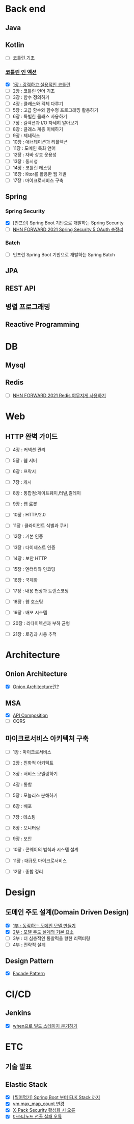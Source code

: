 # Back end
## Java
## Kotlin
- [ ] [코틀린 기초](https://github.com/ParkIlHoon/logical-code/tree/master/kotlin-basic-study)
### [코틀린 인 액션](https://github.com/ParkIlHoon/logical-code/tree/master/kotlin-in-action)
- [X] [1장 : 강력하고 실용적인 코틀린](https://logical-code.tistory.com/220)
- [ ] 2장 : 코틀린 언어 기초
- [ ] 3장 : 함수 정의하기
- [ ] 4장 : 클래스와 객체 다루기
- [ ] 5장 : 고급 함수와 함수형 프로그래밍 활용하기
- [ ] 6장 : 특별한 클래스 사용하기
- [ ] 7징 : 컬렉션과 I/O 자세히 알아보기
- [ ] 8장 : 클래스 계층 이해하기
- [ ] 9장 : 제네릭스
- [ ] 10장 : 애너테이션과 리플렉션
- [ ] 11장 : 도메인 특화 언어
- [ ] 12장 : 자바 상호 운용성
- [ ] 13장 : 동시성
- [ ] 14장 : 코틀린 테스팅
- [ ] 16장 : Ktor를 활용한 웹 개발
- [ ] 17장 : 마이크로서비스 구축
## Spring
### Spring Security
- [X] [인프런] Spring Boot 기반으로 개발하는 Spring Security
- [ ] [NHN FORWARD 2021 Spring Security 5 OAuth 총정리](https://forward.nhn.com/2021/sessions/4)
### Batch
- [ ] 인프런 Spring Boot 기반으로 개발하는 Spring Batch
## JPA
## REST API
## 병렬 프로그래밍
## Reactive Programming


# DB
## Mysql
## Redis
- [ ] [NHN FORWARD 2021 Redis 야무지게 사용하기](https://forward.nhn.com/2021/sessions/16)


# Web
## HTTP 완벽 가이드
- [ ] 4장 : 커넥션 관리
- [ ] 5장 : 웹 서버
- [ ] 6장 : 프락시
- [ ] 7장 : 캐시
- [ ] 8장 : 통합점:게이트웨이,터널,릴레이
- [ ] 9장 : 웹 로봇
- [ ] 10장 : HTTP/2.0
- [ ] 11장 : 클라이언트 식별과 쿠키
- [ ] 12장 : 기본 인증
- [ ] 13장 : 다이제스트 인증
- [ ] 14장 : 보안 HTTP
- [ ] 15장 : 엔터티와 인코딩
- [ ] 16장 : 국제화
- [ ] 17장 : 내용 협상과 트랜스코딩
- [ ] 18장 : 웹 호스팅
- [ ] 19장 : 배포 시스템
- [ ] 20장 : 리다이렉션과 부하 균형
- [ ] 21장 : 로깅과 사용 추적


# Architecture
## Onion Architecture
- [X] [Onion Architecture란?](https://logical-code.tistory.com/217)
## MSA
- [X] [API Composition](https://logical-code.tistory.com/211)
- [ ] CQRS
## 마이크로서비스 아키텍처 구축
- [ ] 1장 : 마이크로서비스
- [ ] 2장 : 진화적 아키텍트
- [ ] 3장 : 서비스 모델링하기
- [ ] 4장 : 통합
- [ ] 5장 : 모놀리스 분해하기
- [ ] 6장 : 배포
- [ ] 7장 : 테스팅
- [ ] 8장 : 모니터링
- [ ] 9장 : 보안
- [ ] 10장 : 콘웨이의 법칙과 시스템 설계
- [ ] 11장 : 대규모 마이크로서비스
- [ ] 12장 : 종합 정리


# Design
## 도메인 주도 설계(Domain Driven Design)
- [X] [1부 : 동작하는 도메인 모델 만들기](https://logical-code.tistory.com/207)
- [X] [2부 : 모델 주도 설계의 기본 요소](https://logical-code.tistory.com/208)
- [ ] 3부 : 더 심층적인 통찰력을 향한 리팩터링
- [ ] 4부 : 전략적 설계
## Design Pattern
- [X] [Facade Pattern](https://logical-code.tistory.com/211)


# CI/CD
## Jenkins
- [X] [when으로 빌드 스테이지 분기하기](https://logical-code.tistory.com/210)


# ETC
## 기술 발표
## Elastic Stack
- [X] [[찍어먹기] Spring Boot 부터 ELK Stack 까지](https://logical-code.tistory.com/199)
- [X] [vm.max_map_count 변경](https://logical-code.tistory.com/213)
- [X] [X-Pack Security 활성화 시 오류](https://logical-code.tistory.com/215)
- [X] [마스터노드 선출 실패 오류](https://logical-code.tistory.com/216)
